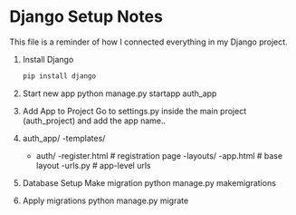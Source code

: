 # Django Setup Notes

This file is a reminder of how I connected everything in my Django project.

1. Install Django  
   ```bash
   pip install django

2. Start new app
   python manage.py startapp auth_app

3. Add App to Project
   Go to settings.py inside the main project (auth_project) and add the app name..
   


4. auth_app/
    -templates/
      - auth/
         -register.html     # registration page
     -layouts/
         -app.html          # base layout
       -urls.py             # app-level urls


5. Database Setup
   Make migration
     python manage.py makemigrations


6. Apply migrations
     python manage.py migrate




